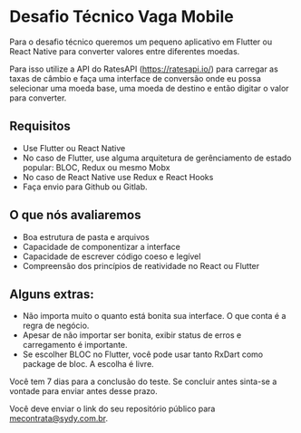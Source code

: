 # Desafio Técnico Vaga Mobile

Para o desafio técnico queremos um pequeno aplicativo em Flutter ou React Native para converter valores entre diferentes moedas.

Para isso utilize a API do RatesAPI (https://ratesapi.io/) para carregar as taxas de câmbio e faça uma interface de conversão onde eu possa selecionar uma moeda base, uma moeda de destino e então digitar o valor para converter.

## Requisitos

- Use Flutter ou React Native
- No caso de Flutter, use alguma arquitetura de gerênciamento de estado popular: BLOC, Redux ou mesmo Mobx
- No caso de React Native use Redux e React Hooks
- Faça envio para Github ou Gitlab.

## O que nós avaliaremos

- Boa estrutura de pasta e arquivos
- Capacidade de componentizar a interface
- Capacidade de escrever código coeso e legível
- Compreensão dos princípios de reatividade no React ou Flutter

## Alguns extras:

- Não importa muito o quanto está bonita sua interface. O que conta é a regra de negócio.
- Apesar de não importar ser bonita, exibir status de erros e carregamento é importante.
- Se escolher BLOC no Flutter, você pode usar tanto RxDart como package de bloc. A escolha é livre.


Você tem 7 dias para a conclusão do teste. Se concluir antes sinta-se a vontade para enviar antes desse prazo.

Você deve enviar o link do seu repositório público para [mecontrata@sydy.com.br](mailto:mecontrata@sydy.com.br?subject=Desafio%20Técnico%20Mobile&body=Segue%20o%20meu%20desafio%20técnico,%20a%20implementação%20se%20encontra%20em:%20).
